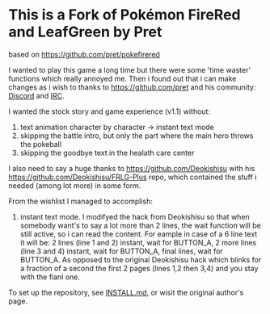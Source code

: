 # This is a Fork of Pokémon FireRed and LeafGreen by Pret
based on https://github.com/pret/pokefirered

I wanted to play this game a long time but there were some 'time waster' functions which really annoyed me. 
Then i found out that i can make changes as i wish to thanks to https://github.com/pret and his community: 
[Discord](https://discord.gg/d5dubZ3) and [IRC](https://web.libera.chat/?#pret).

I wanted the stock story and game experience (v1.1) without:
 1) text animation character by character -> instant text mode
 2) skipping the battle intro, but only the part where the main hero throws the pokeball
 3) skipping the goodbye text in the healath care center 

I also need to say a huge thanks to https://github.com/Deokishisu with his https://github.com/Deokishisu/FRLG-Plus
repo, which contained the stuff i needed (among lot more) in some form.

From the wishlist I managed to accomplish:
 1) instant text mode. I modifyed the hack from Deokishisu so that when somebody want's to say 
a lot more than 2 lines, the wait function will be still active, so i can read the content. 
For eample in case of a 6 line text it will be: 2 lines (line 1 and 2) instant, wait for BUTTON_A, 
2 more lines (line 3 and 4) instant, wait for BUTTON_A, final lines, 
wait for BUTTON_A. As opposed to the original Deokishisu hack which blinks for a fraction of a 
second the first 2 pages (lines 1,2 then 3,4) and you stay with the fianl one. 


To set up the repository, see [INSTALL.md](INSTALL.md), or wisit the original author's page.

